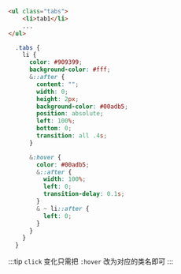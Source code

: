 <tab-hoverTab/>

<tab-clickTab/>

```html
<ul class="tabs">
    <li>tab1</li>
    ...
</ul>
```

```scss
  .tabs {
    li {
      color: #909399;
      background-color: #fff;
      &::after {
        content: "";
        width: 0;
        height: 2px;
        background-color: #00adb5;
        position: absolute;
        left: 100%;
        bottom: 0;
        transition: all .4s;
      }

      &:hover {
        color: #00adb5;
        &::after {
          width: 100%;
          left: 0;
          transition-delay: 0.1s;
        }
        & ~ li::after {
          left: 0;
        }
      }
    }
  }
```

:::tip
`click` 变化只需把 `:hover` 改为对应的类名即可
:::


